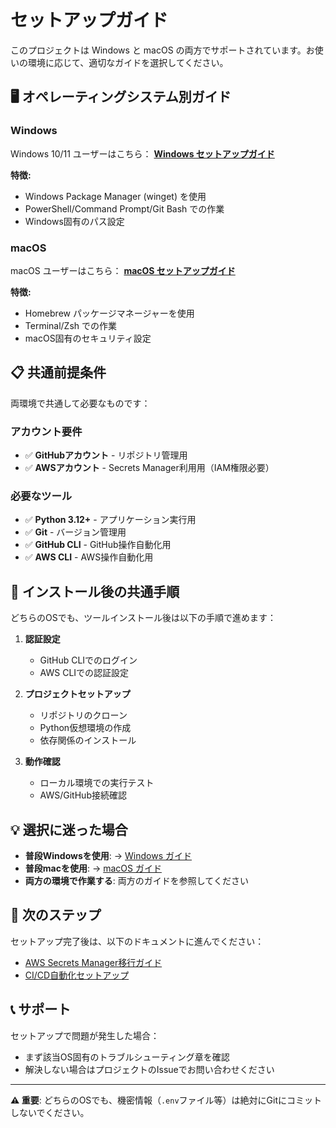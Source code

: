 # セットアップガイド

このプロジェクトは Windows と macOS の両方でサポートされています。お使いの環境に応じて、適切なガイドを選択してください。

## 🖥️ オペレーティングシステム別ガイド

### Windows
Windows 10/11 ユーザーはこちら：
**[Windows セットアップガイド](setup-guide-windows.md)**

**特徴:**
- Windows Package Manager (winget) を使用
- PowerShell/Command Prompt/Git Bash での作業
- Windows固有のパス設定

### macOS  
macOS ユーザーはこちら：
**[macOS セットアップガイド](setup-guide-macos.md)**

**特徴:**
- Homebrew パッケージマネージャーを使用
- Terminal/Zsh での作業
- macOS固有のセキュリティ設定

## 📋 共通前提条件

両環境で共通して必要なものです：

### アカウント要件
- ✅ **GitHubアカウント** - リポジトリ管理用
- ✅ **AWSアカウント** - Secrets Manager利用用（IAM権限必要）

### 必要なツール
- ✅ **Python 3.12+** - アプリケーション実行用
- ✅ **Git** - バージョン管理用
- ✅ **GitHub CLI** - GitHub操作自動化用
- ✅ **AWS CLI** - AWS操作自動化用

## 🚀 インストール後の共通手順

どちらのOSでも、ツールインストール後は以下の手順で進めます：

1. **認証設定**
   - GitHub CLIでのログイン
   - AWS CLIでの認証設定

2. **プロジェクトセットアップ**  
   - リポジトリのクローン
   - Python仮想環境の作成
   - 依存関係のインストール

3. **動作確認**
   - ローカル環境での実行テスト
   - AWS/GitHub接続確認

## 💡 選択に迷った場合

- **普段Windowsを使用**: → [Windows ガイド](setup-guide-windows.md)
- **普段macを使用**: → [macOS ガイド](setup-guide-macos.md)  
- **両方の環境で作業する**: 両方のガイドを参照してください

## 🔄 次のステップ

セットアップ完了後は、以下のドキュメントに進んでください：

- [AWS Secrets Manager移行ガイド](migration-guide.md)
- [CI/CD自動化セットアップ](automation-setup.md)

## 📞 サポート

セットアップで問題が発生した場合：
- まず該当OS固有のトラブルシューティング章を確認
- 解決しない場合はプロジェクトのIssueでお問い合わせください

---

**⚠️ 重要**: どちらのOSでも、機密情報（`.env`ファイル等）は絶対にGitにコミットしないでください。